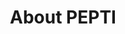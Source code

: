 ---
title: About PEPTI
mission: The PEPTI project is a collaboration between the California Department of Education, Special Education and Early Childhood Divisions and the Department of Developmental Services. The project is facilitated by partners at the Napa County Office of Education’s (NCOE) Research and Professional Development Center. 


button:
      enable: true
      label: Contact Us
      link: /contact

napabranch: Napa County Office Of Education

staff:
   
  - name: Vicki Griffo
    title: Project Director
    image: '/images/vicki.png'  
    bio:

  - name: Amy Maynard
    title: Assistant Director of Evaluation
    image: '/images/amy.jpg'
    bio: 
  
  - name: Heather Worker
    title: Evaluation Analyst
    image: '/images/CDEBadge.png'
    bio: 
    
  - name: Debbie McBee
    title: Statewide Implementation Coach
    image: '/images/debBee.webp'
    url: /mcbee
    bio: 

  - name: Angelia Ochoa
    title: Statewide Implementation Coach
    image: '/images/ochoa.webp'
    url: /angeliaOchoa
    bio: 

  - name: Sarah Thompson
    title: Sr. Program Manager
    image: '/images/sarah.png'
    bio: 
  
  - name: Kee-An Lauser
    title: Fiscal Director
    image: '/images/kee-an2.png'
    bio:  
  
  - name: Ryan Herrera
    title: Administrator Assistant
    image: 'images/CDEBadge.png'


  - name: Tom Tranfaglia
    title: Technolgy Coordinator
    image: '/images/tom.webp'
    bio: 


implementation:
  title: Statewide Implementation Team

team:
  - name: Angelia Ochoa
    titlename: Statewide Implementation Coach
    image: '/images/ochoa.webp'

  - name: Debbie  McBee
    titlename: Statewide Implementation Coach
    image: '/images/CDEBadge.png'


cde:
  title: California Department of Education

cdestaff:
  - name: Barbary Boyd
    title: 
        - titlename: Education Administrator I 
        - titlename: Early Childhood Support Unit  
        - titlename: Special Education Division
        - titlename: California Department of Education

    image: '/images/CDEBadge.png'

  - name: Jessica Losh
    title: 
      - titlename: Child Development Consultant
      - titlename: Inclusion Support Office
      - titlename: Early Education Division
      - titlename: California Department of Education
    
    image: '/images/CDEBadge.png'


---